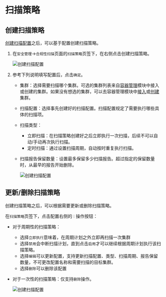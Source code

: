 # 扫描策略

## 创建扫描策略

[创建扫描配置](config.md)之后，可以基于配置创建扫描策略。

1. 在`安全管理`->`合规性扫描`页面的`扫描策略`页签下，在右侧点击创建扫描策略。

    ![创建扫描配置](https://docs.daocloud.io/daocloud-docs-images/docs/zh/docs/kpanda/user-guide/images/security05.png)

2. 参考下列说明填写配置后，点击`确定`。

    - 集群：选择需要扫描哪个集群。可选的集群列表来自[容器管理](../../../intro/index.md)模块中接入或创建的集群。如果没有想选的集群，可以去容器管理模块中[接入](../../clusters/integrate-cluster.md)或[创建](../../clusters/create-cluster.md)集群。
    - 扫描配置：选择事先创建好的扫描配置。扫描配置规定了需要执行哪些具体的扫描项。
    - 扫描类型：

        - 立即扫描：在扫描策略创建好之后立即执行一次扫描，后续不可以自动/手动再次执行扫描。
        - 定时扫描：通过设置扫描周期，自动按时重复执行扫描。

    - 扫描报告保留数量：设置最多保留多少扫描报告。超过指定的保留数量时，从最早的报告开始删除。

        ![创建扫描配置](https://docs.daocloud.io/daocloud-docs-images/docs/zh/docs/kpanda/user-guide/images/security06.png)

## 更新/删除扫描策略

创建扫描策略之后，可以根据需要更新或删除扫描策略。

在`扫描策略`页签下，点击配置右侧的 `ⵗ` 操作按钮：

- 对于周期性的扫描策略：

    - 选择`立即执行`意味着，在周期计划之外立即再扫描一次集群
    - 选择`禁用`会中断扫描计划，直到点击`启用`才可以继续根据周期计划执行该扫描策略。
    - 选择`编辑`可以更新配置，支持更新扫描配置、类型、扫描周期、报告保留数量，不可更改配置名称和需要扫描的目标集群。
    - 选择`删除`可以删除该配置

- 对于一次性的扫描策略：仅支持`删除`操作。

    ![创建扫描配置](https://docs.daocloud.io/daocloud-docs-images/docs/zh/docs/kpanda/user-guide/images/security07.png)
